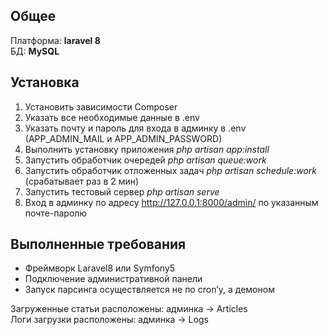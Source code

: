 ## Общее
Платформа: **laravel 8**  
БД: **MySQL**  

## Установка
1. Установить зависимости Composer  
2. Указать все необходимые данные в .env
3. Указать почту и пароль для входа в админку в .env (APP_ADMIN_MAIL и APP_ADMIN_PASSWORD)
4. Выполнить установку приложения *php artisan app:install*
5. Запустить обработчик очередей *php artisan queue:work*
6. Запустить обработчик отложенных задач *php artisan schedule:work* (срабатывает раз в 2 мин)
7. Запустить тестовый сервер *php artisan serve*
8. Вход в админку по адресу http://127.0.0.1:8000/admin/ по указанным почте-паролю

## Выполненные требования
+ Фреймворк Laravel8 или Symfony5
+ Подключение административной панели
+ Запуск парсинга осуществляется не по cron’у, а демоном

Загруженные статьи расположены: админка -> Articles  
Логи загрузки расположены: админка -> Logs
